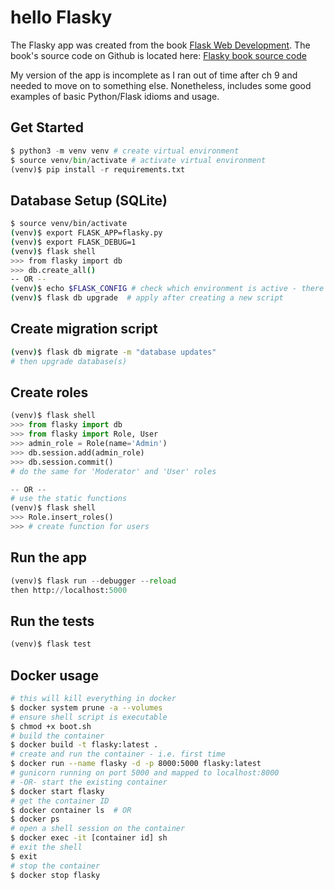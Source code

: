 # hello Flasky

The Flasky app was created from the book [Flask Web Development](https://www.amazon.com/Flask-Web-Development-Developing-Applications/dp/1491991739).  The book's source code on Github is located here: [Flasky book source code](https://github.com/miguelgrinberg/flasky)

My version of the app is incomplete as I ran out of time after ch 9 and needed to move on to something else. Nonetheless, includes some good examples of basic Python/Flask idioms and usage.

## Get Started

```python
$ python3 -m venv venv # create virtual environment
$ source venv/bin/activate # activate virtual environment
(venv)$ pip install -r requirements.txt
```

## Database Setup (SQLite)

```bash
$ source venv/bin/activate
(venv)$ export FLASK_APP=flasky.py
(venv)$ export FLASK_DEBUG=1
(venv)$ flask shell
>>> from flasky import db
>>> db.create_all()
-- OR --
(venv)$ echo $FLASK_CONFIG # check which environment is active - there are separate dbs to upgrade for "development" and "production"
(venv)$ flask db upgrade  # apply after creating a new script
```

## Create migration script

```bash
(venv)$ flask db migrate -m "database updates"
# then upgrade database(s)
```

## Create roles

```python
(venv)$ flask shell
>>> from flasky import db
>>> from flasky import Role, User
>>> admin_role = Role(name='Admin')
>>> db.session.add(admin_role)
>>> db.session.commit() 
# do the same for 'Moderator' and 'User' roles

-- OR --
# use the static functions
(venv)$ flask shell
>>> Role.insert_roles()
>>> # create function for users
```

## Run the app

```python
(venv)$ flask run --debugger --reload
then http://localhost:5000
```

## Run the tests

```python
(venv)$ flask test
```

## Docker usage

```bash
# this will kill everything in docker
$ docker system prune -a --volumes
# ensure shell script is executable
$ chmod +x boot.sh
# build the container
$ docker build -t flasky:latest .
# create and run the container - i.e. first time
$ docker run --name flasky -d -p 8000:5000 flasky:latest
# gunicorn running on port 5000 and mapped to localhost:8000
# -OR- start the existing container
$ docker start flasky
# get the container ID
$ docker container ls  # OR
$ docker ps
# open a shell session on the container
$ docker exec -it [container id] sh
# exit the shell
$ exit
# stop the container
$ docker stop flasky
```
